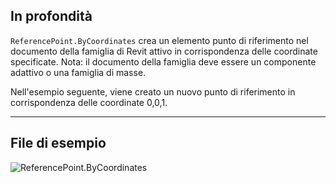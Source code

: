 ## In profondità
`ReferencePoint.ByCoordinates` crea un elemento punto di riferimento nel documento della famiglia di Revit attivo in corrispondenza delle coordinate specificate. Nota: il documento della famiglia deve essere un componente adattivo o una famiglia di masse.

Nell'esempio seguente, viene creato un nuovo punto di riferimento in corrispondenza delle coordinate 0,0,1.
___
## File di esempio

![ReferencePoint.ByCoordinates](./Revit.Elements.ReferencePoint.ByCoordinates_img.jpg)
